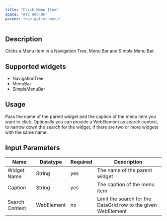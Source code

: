 ```yaml
---
title: "Click Menu Item"
space: "ATS Add-On" 
parent: "navigation-menu"
---
```


## Description

Clicks a Menu Item in a Navigation Tree, Menu Bar and Simple Menu Bar.

## Supported widgets

 + NavigationTree
 + MenuBar
 + SimpleMenuBar

## Usage

Pass the name of the parent widget and the caption of the menu item you want to click.
Optionally you can provide a WebElement as search context, to narrow down the search for the widget, if there are two or more widgets with the same name.     

## Input Parameters

Name | Datatype | Required | Description
--- | --- | --- | ---
Widget Name | String | yes | The name of the parent widget
Caption | String | yes | The caption of the menu item
Search Context | WebElement | no | Limit the search for the DataGrid row to the given WebElement
